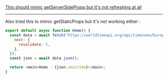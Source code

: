 [This should mimic getServerSideProps but it's not refreshing at all](https://github.com/Bilboramix/next_cache_reproduction/blob/main/src/app/page.tsx)

---

Also tried this to mimic getStaticProps but it's not working either :

```js
export default async function Home() {
  const data = await fetch("https://worldtimeapi.org/api/timezone/Europe/London", {
    next: {
      revalidate: 5,
    },
  });
  const json = await data.json();

  return <main>Home - {json.unixtime}</main>;
}
```

